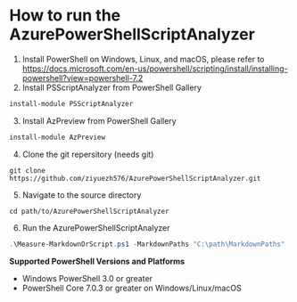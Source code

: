 # How to run the AzurePowerShellScriptAnalyzer
1. Install PowerShell on Windows, Linux, and macOS, please refer to https://docs.microsoft.com/en-us/powershell/scripting/install/installing-powershell?view=powershell-7.2
2. Install PSScriptAnalyzer from PowerShell Gallery
```powershell
install-module PSScriptAnalyzer
```
3. Install AzPreview from PowerShell Gallery
```powershell
install-module AzPreview
```
4. Clone the git repersitory (needs git)
```
git clone https://github.com/ziyuezh576/AzurePowerShellScriptAnalyzer.git
```
5. Navigate to the source directory
```
cd path/to/AzurePowerShellScriptAnalyzer
```
6. Run the AzurePowerShellScriptAnalyzer
```powershell
.\Measure-MarkdownOrScript.ps1 -MarkdownPaths "C:\path\MarkdownPaths"  -RulePaths ".\AnalyzeRules\\*.psm1" -Recurse -AnalyzeScriptsInFile -OutputScriptsInFile -OutputResultsByModule
```

**Supported PowerShell Versions and Platforms**
* Windows PowerShell 3.0 or greater
* PowerShell Core 7.0.3 or greater on Windows/Linux/macOS